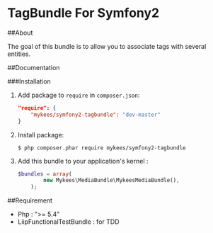 TagBundle For Symfony2
=========

##About

The goal of this bundle is to allow you to associate tags with several entities.

##Documentation

###Installation

1. Add package to `require` in `composer.json`:

	```json
	"require": {
	    "mykees/symfony2-tagbundle": "dev-master"
	}
	```

2. Install package:

	```
	$ php composer.phar require mykees/symfony2-tagbundle
	```

3. Add this bundle to your application's kernel :

	```php
	$bundles = array(
            new Mykees\MediaBundle\MykeesMediaBundle(),
        );
	```

##Requirement

- Php : ">= 5.4"
- LiipFunctionalTestBundle : for TDD
